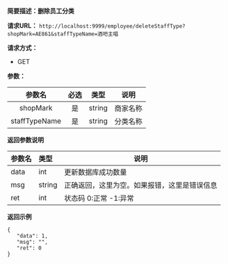 **简要描述：删除员工分类** 

**请求URL：** 
` http://localhost:9999/employee/deleteStaffType?shopMark=AE861&staffTypeName=酒吧主唱 `

**请求方式：**
- GET

**参数：** 

| 参数名 | 必选 | 类型 | 说明 |
| :----: | :----: | :----: |  :----: |
| shopMark | 是 | string |商家名称 |
| staffTypeName | 是 | string |分类名称 |


 **返回参数说明** 
 
|参数名|类型|说明|
|:-----  |:-----|----- |
|data| int|更新数据库成功数量|
|msg|string|正确返回，这里为空。如果报错，这里是错误信息|
|ret|int|状态码 0:正常  -1:异常|


 **返回示例**
 ``` 
 {
	"data": 1,
	"msg": "",
	"ret": 0
}
``` 